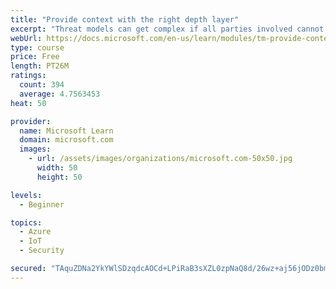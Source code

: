 ```yaml
---
title: "Provide context with the right depth layer"
excerpt: "Threat models can get complex if all parties involved cannot agree on a data-flow diagram depth layer that provides enough context to satisfy requirements"
webUrl: https://docs.microsoft.com/en-us/learn/modules/tm-provide-context-with-the-right-depth-layer/
type: course
price: Free
length: PT26M
ratings:
  count: 394
  average: 4.7563453
heat: 50

provider:
  name: Microsoft Learn
  domain: microsoft.com
  images:
    - url: /assets/images/organizations/microsoft.com-50x50.jpg
      width: 50
      height: 50

levels:
  - Beginner

topics:
  - Azure
  - IoT
  - Security

secured: "TAquZDNa2YkYWlSDzqdcAOCd+LPiRaB3sXZL0zpNaQ8d/26wz+aj56jODz0bmSZa5D5Xj8rNdAIjMEbm/JJVU6jSN7r/poY84lj90fo4rTDQ+16XC+xHzkQbm1QiopD437kgPsmOWuBsmPYtPTwpk1nnyVrpNN5Q+5OcgcTJC5aGE9xtidsKRwgVgWNSCZyG11WhA30qUv/Fa+Gy2ExoIOIX5px9emUEQRoCbdM6D48r8fLoTgXblo1l12ECECiuqls0AbzcQUHd8DLnRBUf6WFtD1ZlPzeUwl/ZaIMVdFavR3048k+Utmf8MbOcPxXQFpFfOw8DvKRve7c1WpFhD81d/4hf0up5cd5WL0dVwWQhJuSYtPakWCSltpahQKbxRACq1bDqmghIldwSIPEd3J/AfT9xJLI7UHUfQd/v/OA=;Q0ZW46ATu9Ie1aCoHG1i3g=="
---
```


